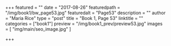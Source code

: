+++
featured = ""
date = "2017-08-26"
featuredpath = "/img/book1/bw_page53.jpg"
featuredalt = "Page53"
description = ""
author = "Maria Rice"
type = "post"
title = "Book 1, Page 53"
linktitle = ""
categories = ["book1"]
preview = "/img/book1_prev/preview53.jpg"
images = [ "img/main/seo_image.jpg" ]

+++


